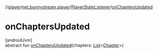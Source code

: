 //[player](../../../index.md)/[net.bunnystream.player](../index.md)/[PlayerStateListener](index.md)/[onChaptersUpdated](on-chapters-updated.md)

# onChaptersUpdated

[androidJvm]\
abstract fun [onChaptersUpdated](on-chapters-updated.md)(chapters: [List](https://kotlinlang.org/api/latest/jvm/stdlib/kotlin-stdlib/kotlin.collections/-list/index.html)&lt;[Chapter](../../net.bunnystream.player.model/-chapter/index.md)&gt;)
